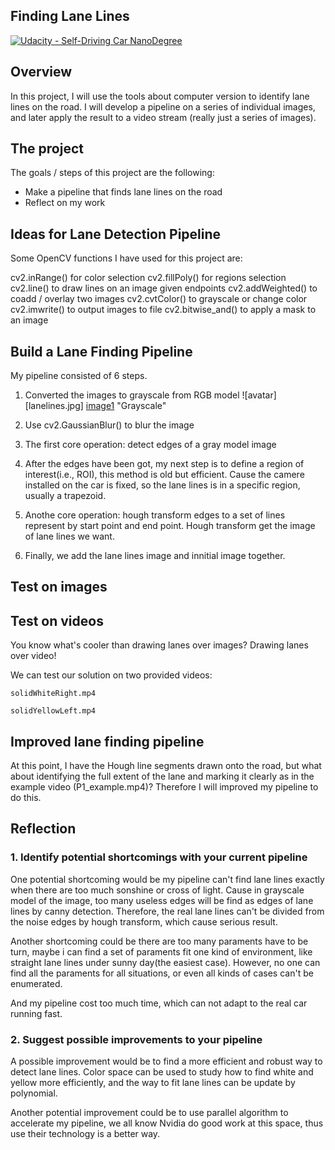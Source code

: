 ## Finding Lane Lines
[![Udacity - Self-Driving Car NanoDegree](https://s3.amazonaws.com/udacity-sdc/github/shield-carnd.svg)](http://www.udacity.com/drive)


Overview
---
In this project, I will use the tools about computer version to identify lane lines on the road. I will develop a pipeline on a series of individual images, and later apply the result to a video stream (really just a series of images).


The project
---
The goals / steps of this project are the following:
* Make a pipeline that finds lane lines on the road
* Reflect on my work


Ideas for Lane Detection Pipeline
---
Some OpenCV functions I have used for this project are:

cv2.inRange() for color selection
cv2.fillPoly() for regions selection
cv2.line() to draw lines on an image given endpoints
cv2.addWeighted() to coadd / overlay two images cv2.cvtColor() to grayscale or change color cv2.imwrite() to output images to file
cv2.bitwise_and() to apply a mask to an image


Build a Lane Finding Pipeline
---
My pipeline consisted of 6 steps. 

1. Converted the images to grayscale from RGB model 
    ![avatar][lanelines.jpg]
    [image1](/examples/grayscale.jpg) "Grayscale"
2. Use cv2.GaussianBlur() to blur the image

3. The first core operation: detect edges of a gray model image

4. After the edges have been got, my next step is to define a region of interest(i.e., ROI), this method is old but efficient. Cause the camere installed on the car is fixed, so the lane lines is in a specific region, usually a trapezoid.

5. Anothe core operation: hough transform edges to a set of lines represent by start point and end point. Hough transform get the image of lane lines we want.

6. Finally, we add the lane lines image and innitial image together.


Test on images
---


Test on videos
---
You know what's cooler than drawing lanes over images? Drawing lanes over video!

We can test our solution on two provided videos:

`solidWhiteRight.mp4`

`solidYellowLeft.mp4`


Improved lane finding pipeline
---
At this point, I have the Hough line segments drawn onto the road, but what about identifying the full extent of the lane and marking it clearly as in the example video (P1_example.mp4)? Therefore I will improved my pipeline to do this. 




Reflection
---
### 1. Identify potential shortcomings with your current pipeline


One potential shortcoming would be my pipeline can't find lane lines exactly when there are too much sonshine or cross of light. Cause in grayscale model of the image, too many useless edges will be find as edges of lane lines by canny detection. Therefore, the real lane lines can't be divided from the noise edges by hough transform, which cause serious result.

Another shortcoming could be there are too many paraments have to be turn, maybe i can find a set of paraments fit one kind of environment, like straight lane lines under sunny day(the easiest case). However, no one can find all the paraments for all situations, or even all kinds of cases can't be enumerated.

And my pipeline cost too much time, which can not adapt to the real car running fast. 


### 2. Suggest possible improvements to your pipeline

A possible improvement would be to find a more efficient and robust way to detect lane lines. Color space can be used to study how to find white and yellow more efficiently, and the way to fit lane lines can be update by polynomial.

Another potential improvement could be to use parallel algorithm to accelerate my pipeline, we all know Nvidia do good work at this space, thus use their technology is a better way.

